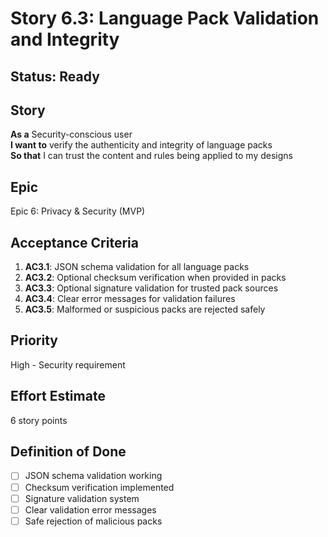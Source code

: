 # Story 6.3: Language Pack Validation and Integrity

## Status: Ready

## Story
**As a** Security-conscious user  
**I want to** verify the authenticity and integrity of language packs  
**So that** I can trust the content and rules being applied to my designs

## Epic
Epic 6: Privacy & Security (MVP)

## Acceptance Criteria
1. **AC3.1**: JSON schema validation for all language packs
2. **AC3.2**: Optional checksum verification when provided in packs
3. **AC3.3**: Optional signature validation for trusted pack sources
4. **AC3.4**: Clear error messages for validation failures
5. **AC3.5**: Malformed or suspicious packs are rejected safely

## Priority
High - Security requirement

## Effort Estimate
6 story points

## Definition of Done
- [ ] JSON schema validation working
- [ ] Checksum verification implemented
- [ ] Signature validation system
- [ ] Clear validation error messages
- [ ] Safe rejection of malicious packs
